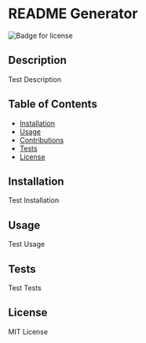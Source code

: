 # README Generator
  
  ![Badge for license](https://img.shields.io/github/license/zugzw4ng/readme-generator)

  ## Description 

  Test Description
  ## Table of Contents
  * [Installation](#installation)
  * [Usage](#usage)
  * [Contributions](#contributions)
  * [Tests](#tests)
  * [License](#license)
  
  ## Installation
  
  Test Installation
  
  ## Usage 
  
  Test Usage

  ## Tests
  
  Test Tests

  ## License
  
  MIT License
  